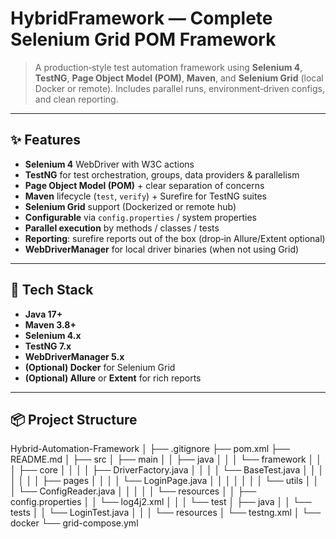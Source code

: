 
# HybridFramework — Complete Selenium Grid POM Framework

> A production‑style test automation framework using **Selenium 4**, **TestNG**, **Page Object Model (POM)**, **Maven**, and **Selenium Grid** (local Docker or remote). Includes parallel runs, environment‑driven configs, and clean reporting.

---

## ✨ Features

- **Selenium 4** WebDriver with W3C actions
- **TestNG** for test orchestration, groups, data providers & parallelism
- **Page Object Model (POM)** + clear separation of concerns
- **Maven** lifecycle (`test`, `verify`) + Surefire for TestNG suites
- **Selenium Grid** support (Dockerized or remote hub)
- **Configurable** via `config.properties` / system properties
- **Parallel execution** by methods / classes / tests
- **Reporting**: surefire reports out of the box (drop‑in Allure/Extent optional)
- **WebDriverManager** for local driver binaries (when not using Grid)

---

## 🧰 Tech Stack

- **Java 17+**
- **Maven 3.8+**
- **Selenium 4.x**
- **TestNG 7.x**
- **WebDriverManager 5.x**
- **(Optional) Docker** for Selenium Grid
- **(Optional) Allure** or **Extent** for rich reports

---

## 📦 Project Structure
Hybrid-Automation-Framework
│
├── .gitignore
├── pom.xml
├── README.md
│
├── src
│   ├── main
│   │   ├── java
│   │   │   └── framework
│   │   │       ├── core
│   │   │       │   ├── DriverFactory.java
│   │   │       │   └── BaseTest.java
│   │   │       │
│   │   │       ├── pages
│   │   │       │   └── LoginPage.java
│   │   │       │
│   │   │       └── utils
│   │   │           └── ConfigReader.java
│   │   │
│   │   └── resources
│   │       ├── config.properties
│   │       └── log4j2.xml
│   │
│   └── test
│       ├── java
│       │   └── tests
│       │       └── LoginTest.java
│       │
│       └── resources
│           └── testng.xml
│
└── docker
    └── grid-compose.yml
